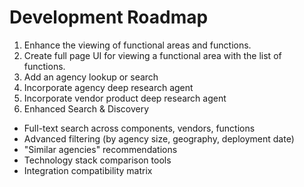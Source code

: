 # Development Roadmap

1. Enhance the viewing of functional areas and functions.
2. Create full page UI for viewing a functional area with the list of functions.
3. Add an agency lookup or search 
4. Incorporate agency deep research agent
5. Incorporate vendor product deep research agent
6. Enhanced Search & Discovery
- Full-text search across components, vendors, functions
- Advanced filtering (by agency size, geography, deployment date)
- "Similar agencies" recommendations
- Technology stack comparison tools
- Integration compatibility matrix